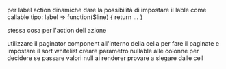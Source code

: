 per label action dinamiche dare la possibilità di impostare il lable come callable tipo:
label => function($line) { return ... }

stessa cosa per l'action dell azione

utilizzare il paginator component all'interno della cella per fare il paginate e impostare il sort whitelist
creare parametro nullable alle colonne per decidere se passare valori null ai renderer
provare a slegare dalle cell
